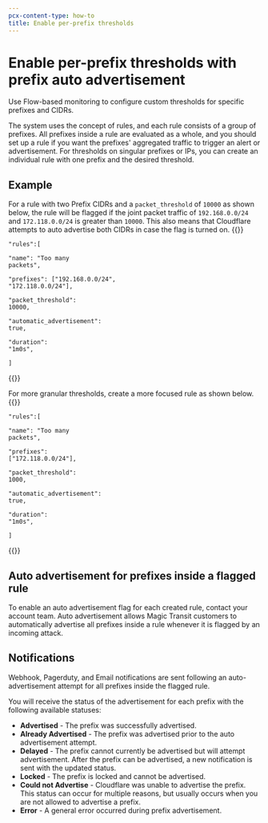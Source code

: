 ```yaml
---
pcx-content-type: how-to
title: Enable per-prefix thresholds
---
```


# Enable per-prefix thresholds with prefix auto advertisement

Use Flow-based monitoring to configure custom thresholds for specific prefixes and CIDRs.

The system uses the concept of rules, and each rule consists of a group of prefixes. All prefixes inside a rule are evaluated as a whole, and you should set up a rule if you want the prefixes' aggregated traffic to trigger an alert or advertisement. For thresholds on singular prefixes or IPs, you can create an individual rule with one prefix and the desired threshold.

## Example 

For a rule with two Prefix CIDRs and a `packet_threshold` of `10000` as shown below, the rule will be flagged if the joint packet traffic of `192.168.0.0/24` and `172.118.0.0/24` is greater than `10000`. This also means that Cloudflare attempts to auto advertise both CIDRs in case the flag is turned on.
{{<raw>}}<pre class="CodeBlock CodeBlock-with-rows CodeBlock-scrolls-horizontally CodeBlock-is-light-in-light-theme CodeBlock--language-txt" language="txt"><code><span class="CodeBlock--rows"><span class="CodeBlock--rows-content"><span class="CodeBlock--row"><span class="CodeBlock--row-indicator"></span><div class="CodeBlock--row-content"><span class="CodeBlock--token-plain">&quot;rules&quot;:[</span></div></span><span class="CodeBlock--row"><span class="CodeBlock--row-indicator"></span><div class="CodeBlock--row-content"><span class="CodeBlock--token-plain">         &quot;name&quot;: &quot;Too many packets&quot;,</span></div></span><span class="CodeBlock--row"><span class="CodeBlock--row-indicator"></span><div class="CodeBlock--row-content"><span class="CodeBlock--token-plain">         &quot;prefixes&quot;: [&quot;192.168.0.0/24&quot;, &quot;172.118.0.0/24&quot;],</span></div></span><span class="CodeBlock--row"><span class="CodeBlock--row-indicator"></span><div class="CodeBlock--row-content"><span class="CodeBlock--token-plain">         &quot;packet_threshold&quot;: 10000,</span></div></span><span class="CodeBlock--row"><span class="CodeBlock--row-indicator"></span><div class="CodeBlock--row-content"><span class="CodeBlock--token-plain">         &quot;automatic_advertisement&quot;: true,</span></div></span><span class="CodeBlock--row"><span class="CodeBlock--row-indicator"></span><div class="CodeBlock--row-content"><span class="CodeBlock--token-plain">         &quot;duration&quot;: &quot;1m0s&quot;,</span></div></span><span class="CodeBlock--row"><span class="CodeBlock--row-indicator"></span><div class="CodeBlock--row-content"><span class="CodeBlock--token-plain">        ]</span></div></span></span></span></code></pre>{{</raw>}}

For more granular thresholds, create a more focused rule as shown below.
{{<raw>}}<pre class="CodeBlock CodeBlock-with-rows CodeBlock-scrolls-horizontally CodeBlock-is-light-in-light-theme CodeBlock--language-txt" language="txt"><code><span class="CodeBlock--rows"><span class="CodeBlock--rows-content"><span class="CodeBlock--row"><span class="CodeBlock--row-indicator"></span><div class="CodeBlock--row-content"><span class="CodeBlock--token-plain">&quot;rules&quot;:[</span></div></span><span class="CodeBlock--row"><span class="CodeBlock--row-indicator"></span><div class="CodeBlock--row-content"><span class="CodeBlock--token-plain">         &quot;name&quot;: &quot;Too many packets&quot;,</span></div></span><span class="CodeBlock--row"><span class="CodeBlock--row-indicator"></span><div class="CodeBlock--row-content"><span class="CodeBlock--token-plain">         &quot;prefixes&quot;: [&quot;172.118.0.0/24&quot;],</span></div></span><span class="CodeBlock--row"><span class="CodeBlock--row-indicator"></span><div class="CodeBlock--row-content"><span class="CodeBlock--token-plain">         &quot;packet_threshold&quot;: 1000,</span></div></span><span class="CodeBlock--row"><span class="CodeBlock--row-indicator"></span><div class="CodeBlock--row-content"><span class="CodeBlock--token-plain">         &quot;automatic_advertisement&quot;: true,</span></div></span><span class="CodeBlock--row"><span class="CodeBlock--row-indicator"></span><div class="CodeBlock--row-content"><span class="CodeBlock--token-plain">         &quot;duration&quot;: &quot;1m0s&quot;,</span></div></span><span class="CodeBlock--row"><span class="CodeBlock--row-indicator"></span><div class="CodeBlock--row-content"><span class="CodeBlock--token-plain">        ]</span></div></span></span></span></code></pre>{{</raw>}}

## Auto advertisement for prefixes inside a flagged rule

To enable an auto advertisement flag for each created rule, contact your account team. Auto advertisement allows Magic Transit customers to automatically advertise all prefixes inside a rule whenever it is flagged by an incoming attack.

## Notifications

Webhook, Pagerduty, and Email notifications are sent following an auto-advertisement attempt for all prefixes inside the flagged rule.

You will receive the status of the advertisement for each prefix with the following available statuses:

- **Advertised** - The prefix was successfully advertised.
- **Already Advertised** - The prefix was advertised prior to the auto advertisement attempt.
- **Delayed** - The prefix cannot currently be advertised but will attempt advertisement. After the prefix can be advertised, a new notification is sent with the updated status.
- **Locked** - The prefix is locked and cannot be advertised.
- **Could not Advertise** - Cloudflare was unable to advertise the prefix. This status can occur for multiple reasons, but usually occurs when you are not allowed to advertise a prefix.
- **Error** - A general error occurred during prefix advertisement.
